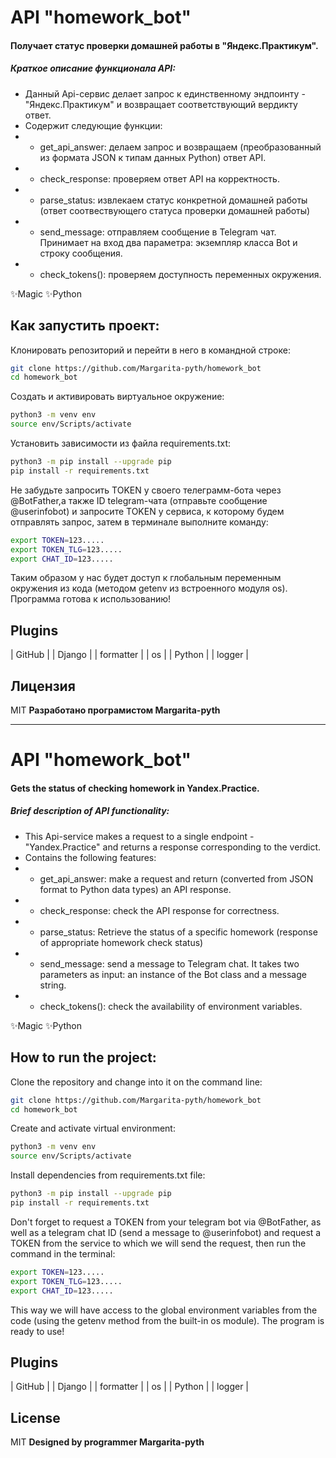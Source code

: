 # API "homework_bot"
#### Получает статус проверки домашней работы в "Яндекс.Практикум".

##### Краткое описание функционала API:
- Данный Api-сервис делает запрос к единственному эндпоинту - "Яндекс.Практикум" и возвращает  соответствующий вердикту ответ. 
- Содержит следующие функции:
- - get_api_answer: делаем запрос и возвращаем (преобразованный из формата JSON к типам данных Python) ответ API.
- - check_response: проверяем ответ API на корректность.
- - parse_status: извлекаем статус конкретной домашней работы 
(ответ соотвествующего статуса проверки домашней работы)
- - send_message: отправляем сообщение в Telegram чат.
    Принимает на вход два параметра: экземпляр класса Bot и строку сообщения.
- - check_tokens(): проверяем доступность переменных окружения.

✨Magic ✨Python

## Как запустить проект:
Клонировать репозиторий и перейти в него в командной строке:
```sh
git clone https://github.com/Margarita-pyth/homework_bot
cd homework_bot
```
Cоздать и активировать виртуальное окружение:
```sh
python3 -m venv env
source env/Scripts/activate
```
Установить зависимости из файла requirements.txt:
```sh
python3 -m pip install --upgrade pip
pip install -r requirements.txt
```
Не забудьте запросить TOKEN у своего телеграмм-бота через @BotFather,а также ID telegram-чата (отправьте сообщение @userinfobot) и запросите TOKEN у сервиса, к которому будем отправлять запрос, затем в терминале выполните команду:
```sh
export TOKEN=123.....
export TOKEN_TLG=123.....
export CHAT_ID=123.....
```
Таким образом у нас будет доступ к глобальным переменным окружения из кода 
(методом getenv из встроенного модуля os).
Программа готова к использованию!

## Plugins
| GitHub | | Django | 
| formatter | | os |
| Python |  | logger |

## Лицензия
MIT
**Разработано програмистом 
Margarita-pyth**
____________________________________________________________________________________
# API "homework_bot"
#### Gets the status of checking homework in Yandex.Practice.

##### Brief description of API functionality:

- This Api-service makes a request to a single endpoint - "Yandex.Practice" and returns a response corresponding to the verdict.
- Contains the following features:
- - get_api_answer: make a request and return (converted from JSON format to Python data types) an API response.
- - check_response: check the API response for correctness.
- - parse_status: Retrieve the status of a specific homework
(response of appropriate homework check status)
- - send_message: send a message to Telegram chat.
    It takes two parameters as input: an instance of the Bot class and a message string.
- - check_tokens(): check the availability of environment variables.

✨Magic ✨Python

## How to run the project:
Clone the repository and change into it on the command line:
```sh
git clone https://github.com/Margarita-pyth/homework_bot
cd homework_bot
```
Create and activate virtual environment:
```sh
python3 -m venv env
source env/Scripts/activate
```
Install dependencies from requirements.txt file:
```sh
python3 -m pip install --upgrade pip
pip install -r requirements.txt
```
Don't forget to request a TOKEN from your telegram bot via @BotFather, as well as a telegram chat ID (send a message to @userinfobot) and request a TOKEN from the service to which we will send the request, then run the command in the terminal:
```sh
export TOKEN=123.....
export TOKEN_TLG=123.....
export CHAT_ID=123.....
```
This way we will have access to the global environment variables from the code
(using the getenv method from the built-in os module).
The program is ready to use!

## Plugins
| GitHub | | Django | 
| formatter | | os |
| Python |  | logger |

## License
MIT
**Designed by programmer
Margarita-pyth**

